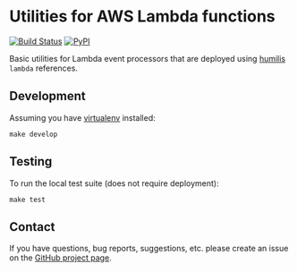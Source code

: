 Utilities for AWS Lambda functions
==================================

[![Build Status](https://travis-ci.org/humilis/humilis-lambdautils.svg?branch=master)](https://travis-ci.org/humilis/humilis-lambdautils)
[![PyPI](https://img.shields.io/pypi/v/lambdautils.svg?style=flat)](https://pypi.python.org/pypi/lambdautils)

Basic utilities for Lambda event processors that are deployed using 
[humilis][humilis] `lambda` references.

[humilis]: https://github.com/humilis/humilis


## Development

Assuming you have [virtualenv][virtualenv] installed:

[virtualenv]: https://virtualenv.readthedocs.org/en/latest/

```
make develop
```


## Testing

To run the local test suite (does not require deployment):

```
make test
```


## Contact

If you have questions, bug reports, suggestions, etc. please create an issue
on the [GitHub project page][projectpage].

[projectpage]: https://github.com/humilis/humilis-lambdautils
